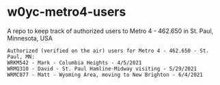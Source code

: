 # w0yc-metro4-users
A repo to keep track of authorized users to Metro 4 - 462.650 in St. Paul, Minnesota, USA

`````
Authorized (verified on the air) users for Metro 4 - 462.650 - St. Paul, MN:
WRKM542 - Mark - Columbia Heights - 4/5/2021
WRMQ310 - David - St. Paul Hamline-Midway visiting - 5/29/2021
WRMC877 - Matt - Wyoming Area, moving to New Brighton - 6/4/2021
`````
